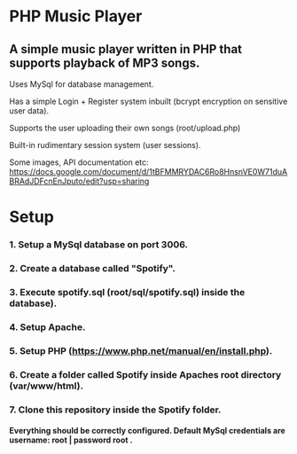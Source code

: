 # PHP Music Player

## A simple music player written in PHP that supports playback of MP3 songs.

Uses MySql for database management.

Has a simple Login + Register system inbuilt (bcrypt encryption on sensitive user data). 

Supports the user uploading their own songs (root/upload.php)

Built-in rudimentary session system (user sessions).

Some images, API documentation etc: https://docs.google.com/document/d/1tBFMMRYDAC6Ro8HnsnVE0W71duABRAdJDFcnEnJputo/edit?usp=sharing


# Setup
### 1. Setup a MySql database on port 3006.
### 2. Create a database called "Spotify".
### 3. Execute spotify.sql (root/sql/spotify.sql) inside the database).
### 4. Setup Apache.
### 5. Setup PHP (https://www.php.net/manual/en/install.php).
### 6. Create a folder called Spotify inside Apaches root directory (var/www/html).
### 7. Clone this repository inside the Spotify folder.
#### Everything should be correctly configured. Default MySql credentials are username: root | password root .

